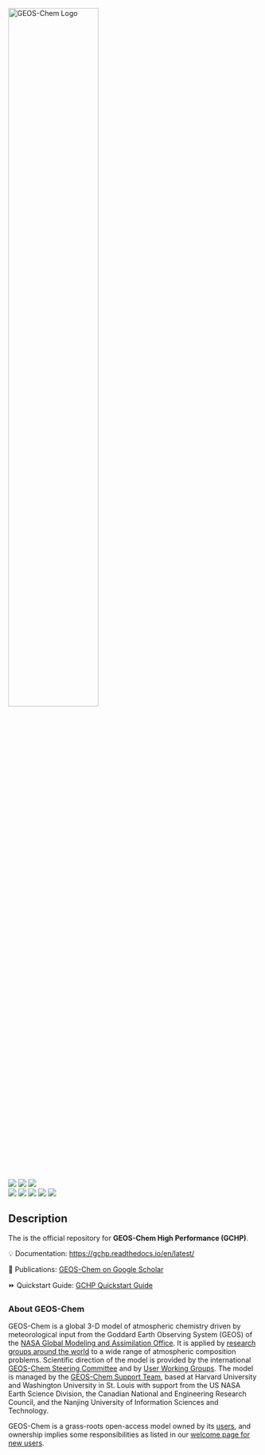 <img src="https://geoschem.github.io/img/GEOS-Chem_Logo_Light_Background.png"
height="60%" width="60%" alt="GEOS-Chem Logo">

<p>
  <a href="https://github.com/geoschem/GCHP/releases"><img src="https://img.shields.io/github/v/release/geoschem/GCHP?include_prereleases&label=Latest%20Pre-Release"></a>
  <a href="https://github.com/geoschem/GCHP/releases/"><img src="https://img.shields.io/github/v/release/geoschem/GCHP?label=Latest%20Stable%20Release"></a>
  <a href="https://github.com/geoschem/GCHP/"><img src="https://img.shields.io/github/release-date/geoschem/GCHP"></a>
  <br />
  <a href="https://github.com/geoschem/GCHP/blob/main/LICENSE.txt"><img src="https://img.shields.io/badge/License-MIT-blue.svg"></a>
  <a href="https://spack.readthedocs.io/en/latest/package_list.html#gchp"><img src="https://img.shields.io/badge/Install%20with-Spack-ff69b4"></a>
  <a href="https://hub.docker.com/r/geoschem/gchp"><img src="https://img.shields.io/docker/v/geoschem/gchp?color=blue&label=Docker%2FSingularity"></a>
  <a href="https://doi.org/10.5281/zenodo.200900441"><img src="h(https://zenodo.org/badge/latestdoi/200900441"></a>
  <a href="https://gchp.readthedocs.io"><img src="https://img.shields.io/readthedocs/gchp?label=ReadTheDocs"></a>
</p>


## Description

The is the official repository for **GEOS-Chem High Performance (GCHP)**.

:bulb: Documentation: https://gchp.readthedocs.io/en/latest/

:book: Publications: [GEOS-Chem on Google Scholar](https://scholar.google.com/citations?user=ho-sNj4AAAAJ)

:fast_forward: Quickstart Guide: [GCHP Quickstart Guide](https://gchp.readthedocs.io/en/latest/getting-started/quick-start.html)

### About GEOS-Chem

GEOS-Chem is a global 3-D model of atmospheric chemistry driven by meteorological input from the Goddard Earth Observing System (GEOS) of the [NASA Global Modeling and Assimilation Office](http://gmao.gsfc.nasa.gov/). It is applied by [research groups around the world](http://geos-chem.org/people.html) to a wide range of atmospheric composition problems. Scientific direction of the model is provided by the international [GEOS-Chem Steering Committee](http://geos-chem.org/steering-committee.html) and by [User Working Groups](http://geos-chem.org/working-groups.html). The model is managed by the [GEOS-Chem Support Team](http://geos-chem.org/support-team.html), based at Harvard University and Washington University in St. Louis with support from the US NASA Earth Science Division, the Canadian National and Engineering Research Council, and the Nanjing University of Information Sciences and Technology.

GEOS-Chem is a grass-roots open-access model owned by its [users](http://geos-chem.org/people.html), and ownership implies some responsibilities as listed in our [welcome page for new users](http://geos-chem.org/welcome.html).
